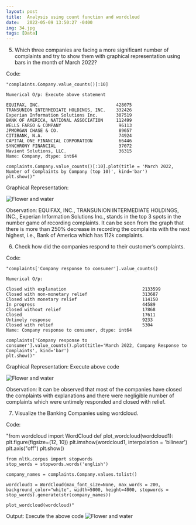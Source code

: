 ```yaml
---
layout: post
title:  Analysis using count function and wordcloud
date:   2022-05-09 13:50:27 -0400
img: 34.jpg
tags: [Data]
---
```

5.	Which three companies are facing a more significant number of complaints and try to show them with graphical representation using bars in the month of March 2022?

Code: 

    "complaints.Company.value_counts()[:10]

    Numerical O/p: Execute above statement

    EQUIFAX, INC.                             428075
    TRANSUNION INTERMEDIATE HOLDINGS, INC.    332426
    Experian Information Solutions Inc.       307519
    BANK OF AMERICA, NATIONAL ASSOCIATION     112499
    WELLS FARGO & COMPANY                      96113
    JPMORGAN CHASE & CO.                       89657
    CITIBANK, N.A.                             74924
    CAPITAL ONE FINANCIAL CORPORATION          66446
    SYNCHRONY FINANCIAL                        37072
    Navient Solutions, LLC.                    36315
    Name: Company, dtype: int64

    complaints.Company.value_counts()[:10].plot(title = 'March 2022, Number of Complaints by Company (top 10)', kind='bar')
    plt.show()"

Graphical Representation:

![Flower and water]({{site.baseurl}}/images/pages/52.png)

Observation: EQUIFAX, INC., TRANSUNION INTERMEDIATE HOLDINGS, INC., Experian Information Solutions Inc., stands in the top 3 spots in the number game of recording complaints. It can be seen from the graph that there is more than 250% decrease in recording the complaints with the next highest, i.e., Bank of America which has 112k complaints.  

6.	Check how did the companies respond to their customer’s complaints.

Code: 

    "complaints['Company response to consumer'].value_counts()

    Numerical O/p: 

    Closed with explanation                             2133599
    Closed with non-monetary relief                     313687
    Closed with monetary relief                         114150
    In progress                                         44589
    Closed without relief                               17868
    Closed                                              17611
    Untimely response                                   9233
    Closed with relief                                  5304
    Name: Company response to consumer, dtype: int64

    complaints['Company response to consumer'].value_counts().plot(title='March 2022, Company Response to Complaints', kind='bar')
    plt.show()"

Graphical Representation: Execute above code

![Flower and water]({{site.baseurl}}/images/pages/53.png)

Observation: It can be observed that most of the companies have closed the complaints with explanations and there were negligible number of complaints which were untimely responded and closed with relief.

7.	Visualize the Banking Companies using wordcloud.

Code: 

"from wordcloud import WordCloud
def plot_wordcloud(wordcloud1):
    plt.figure(figsize=(12, 10))
    plt.imshow(wordcloud1, interpolation = 'bilinear')
    plt.axis("off")
    plt.show()

    from nltk.corpus import stopwords
    stop_words = stopwords.words('english')

    company_names = complaints.Company.values.tolist()

    wordcloud1 = WordCloud(max_font_size=None, max_words = 200, background_color="white", width=5000, height=4000, stopwords = stop_words).generate(str(company_names))

    plot_wordcloud(wordcloud)"

Output: Execute the above code
![Flower and water]({{site.baseurl}}/images/pages/28.png)